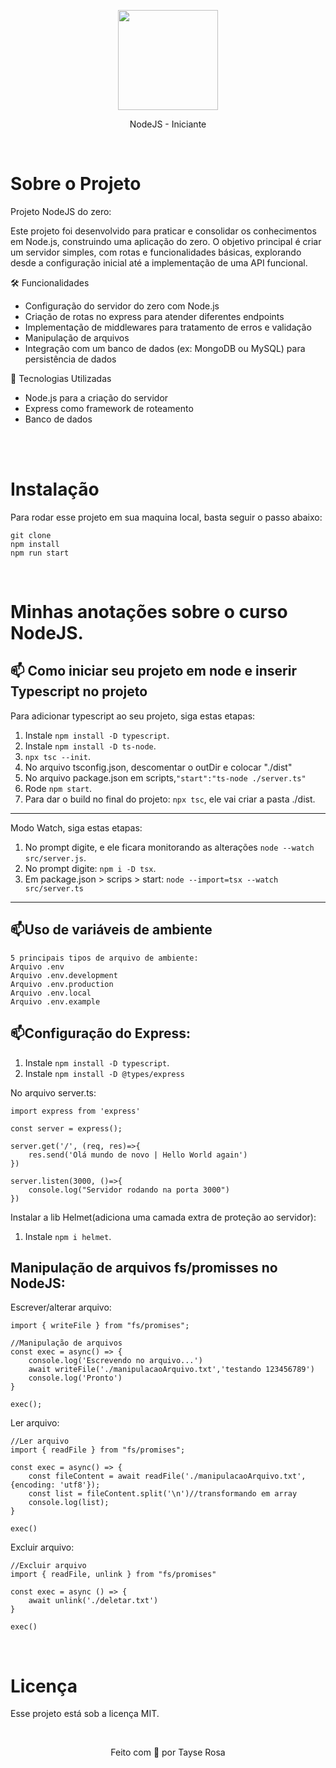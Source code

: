 <p align="center">
  <img src="https://brandslogos.com/wp-content/uploads/images/large/nodejs-logo.png" width="160">
</p>
<p align="center">
 NodeJS - Iniciante
</p>

<br>
<h1>Sobre o Projeto</h1>
<p>Projeto NodeJS do zero:</p>
<p>Este projeto foi desenvolvido para praticar e consolidar os conhecimentos em Node.js, construindo uma aplicação do zero. O objetivo principal é criar um servidor simples, com rotas e funcionalidades básicas, explorando desde a configuração inicial até a implementação de uma API funcional.</p>


<p>🛠️ Funcionalidades</p>

<ul>
    <li>Configuração do servidor do zero com Node.js</li>
    <li>Criação de rotas no express para atender diferentes endpoints</li>
    <li>Implementação de middlewares para tratamento de erros e validação</li>
    <li>Manipulação de arquivos</li>    
    <li>Integração com um banco de dados (ex: MongoDB ou MySQL) para persistência de dados</li>
</ul>

<p>🚀 Tecnologias Utilizadas </p>
<ul>
    <li>Node.js para a criação do servidor</li>
    <li>Express como framework de roteamento</li>
    <li>Banco de dados</li>
</ul>
<br>

<br>
<h1>Instalação</h1>
<p>Para rodar esse projeto em sua maquina local, basta seguir o passo abaixo:</p>

```
git clone
npm install
npm run start
```
<br>

<h1>Minhas anotações sobre o curso NodeJS.</h1>

## 📫 Como iniciar seu projeto em node e inserir Typescript no projeto

Para adicionar typescript ao seu projeto, siga estas etapas:

1. Instale  `npm install -D typescript`.
2. Instale  `npm install -D ts-node`.
3. `npx tsc --init`.
4. No arquivo tsconfig.json, descomentar o outDir e colocar "./dist"
5. No arquivo package.json em scripts,`"start":"ts-node ./server.ts"`
6. Rode  `npm start`.
7. Para dar o build no final do projeto: `npx tsc`, ele vai criar a pasta ./dist.
---
Modo Watch, siga estas etapas:
1. No prompt digite, e ele ficara monitorando as alterações  `node --watch src/server.js`.
2. No prompt digite:  `npm i -D tsx`. 
3. Em package.json > scrips > start: `node --import=tsx --watch src/server.ts`
---
## 📫Uso de variáveis de ambiente
```
5 principais tipos de arquivo de ambiente:
Arquivo .env
Arquivo .env.development
Arquivo .env.production
Arquivo .env.local
Arquivo .env.example
```

## 📫Configuração do Express:
1. Instale  `npm install -D typescript`.
2. Instale `npm install -D @types/express`

No arquivo server.ts:

```
import express from 'express'

const server = express();

server.get('/', (req, res)=>{
    res.send('Olá mundo de novo | Hello World again')
})

server.listen(3000, ()=>{
    console.log("Servidor rodando na porta 3000")
})
```
Instalar a lib Helmet(adiciona uma camada extra de proteção ao servidor):
1. Instale  `npm i helmet`.


## Manipulação de arquivos fs/promisses no NodeJS:
Escrever/alterar arquivo:

```
import { writeFile } from "fs/promises";

//Manipulação de arquivos
const exec = async() => {
    console.log('Escrevendo no arquivo...')
    await writeFile('./manipulacaoArquivo.txt','testando 123456789')
    console.log('Pronto')
}

exec();
```

Ler arquivo:
```
//Ler arquivo
import { readFile } from "fs/promises";

const exec = async() => {
    const fileContent = await readFile('./manipulacaoArquivo.txt', {encoding: 'utf8'});
    const list = fileContent.split('\n')//transformando em array
    console.log(list);
}

exec()
```

Excluir arquivo:
```
//Excluir arquivo
import { readFile, unlink } from "fs/promises"

const exec = async () => {
    await unlink('./deletar.txt')
}

exec()
```

<br>

<h1>Licença</h1>
<p>Esse projeto está sob a licença MIT.</p>
<br>
<p align="center">Feito com 💜 por Tayse Rosa</p>
